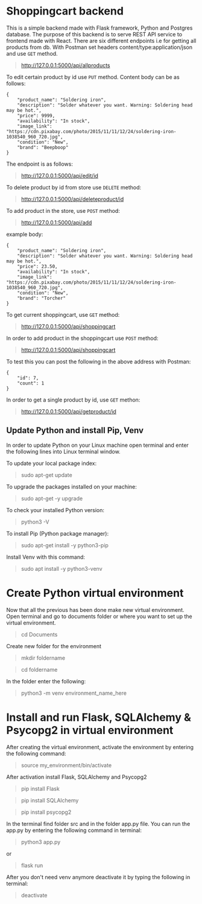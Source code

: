 # Shoppingcart backend
This is a simple backend made with Flask framework, Python and Postgres database. The purpose of this backend is to serve REST API service to frontend made with React. There are six different endpoints i.e for getting all products from db. With Postman set headers content/type:application/json and use `GET` method.
> http://127.0.0.1:5000/api/allproducts

To edit certain product by id use `PUT` method. Content body can be as follows:

```
{
    "product_name": "Soldering iron",
    "description": "Solder whatever you want. Warning: Soldering head may be hot.",
    "price": 9999,
    "availability": "In stock",
    "image_link": "https://cdn.pixabay.com/photo/2015/11/11/12/24/soldering-iron-1038540_960_720.jpg",
    "condition": "New",
    "brand": "Beepboop"
}
```
The endpoint is as follows:
> http://127.0.0.1:5000/api/edit/id

To delete product by id from store use `DELETE` method:
> http://127.0.0.1:5000/api/deleteproduct/id

To add product in the store, use `POST` method:
> http://127.0.0.1:5000/api/add

example body:

```
{
    "product_name": "Soldering iron",
    "description": "Solder whatever you want. Warning: Soldering head may be hot.",
    "price": 23.50,
    "availability": "In stock",
    "image_link": "https://cdn.pixabay.com/photo/2015/11/11/12/24/soldering-iron-1038540_960_720.jpg",
    "condition": "New",
    "brand": "Torcher"
}
```

To get current shoppingcart, use `GET` method:
> http://127.0.0.1:5000/api/shoppingcart

In order to add product in the shoppingcart use `POST` method:
> http://127.0.0.1:5000/api/shoppingcart

To test this you can post the following in the above address with Postman:

```
{
    "id": 7,
    "count": 1
}
```

In order to get a single product by id, use `GET` methon:
> http://127.0.0.1:5000/api/getproduct/id

## Update Python and install Pip, Venv
In order to update Python on your Linux machine open terminal and enter the following lines into Linux terminal window.

To update your local package index:
> sudo apt-get update

To upgrade the packages installed on your machine:
> sudo apt-get -y upgrade

To check your installed Python version:
> python3 -V

To install Pip (Python package manager):
> sudo apt-get install -y python3-pip

Install Venv with this command:
> sudo apt install -y python3-venv

# Create Python virtual environment 
Now that all the previous has been done make new virtual environment. Open terminal and go to documents folder or where you want to set up the virtual environment.
> cd Documents

Create new folder for the environment
>mkdir foldername

>cd foldername

In the folder enter the following:
>python3 -m venv environment_name_here

# Install and run Flask, SQLAlchemy & Psycopg2 in virtual environment
After creating the virtual environment, activate the environment by entering the following command:
>source my_environment/bin/activate

After activation install Flask, SQLAlchemy and Psycopg2
>pip install Flask

>pip install SQLAlchemy

>pip install psycopg2


In the terminal find folder src and in the folder app.py file. You can run the app.py by entering the following command in terminal:
>python3 app.py

or

>flask run

After you don't need venv anymore deactivate it by typing the following in terminal:
>deactivate